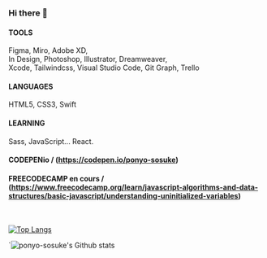 ### Hi there 👋

<!--
**ponyo-sosuke/ponyo-sosuke** is a ✨ _special_ ✨ repository because its `README.md` (this file) appears on your GitHub profile.

Here are some ideas to get you started:

- 🔭 I’m currently working on UI UX design
- 🌱 I’m currently learning development (front-end)
- 👯 I’m looking to collaborate on ...
- 🤔 I’m looking for help with ...
- 💬 Ask me about ...
- 📫 How to reach me: ...
- 😄 Pronouns: ... wellness
- ⚡ Fun fact: ... 
-->

#### TOOLS
Figma, Miro, Adobe XD, <br>In Design, Photoshop, Illustrator, Dreamweaver, <br>Xcode, Tailwindcss, Visual Studio Code, Git Graph, Trello<br>

#### LANGUAGES
HTML5, CSS3, Swift<br>

#### LEARNING
Sass, JavaScript... React.

#### CODEPENio / (https://codepen.io/ponyo-sosuke)
#### FREECODECAMP en cours / (https://www.freecodecamp.org/learn/javascript-algorithms-and-data-structures/basic-javascript/understanding-uninitialized-variables)


<br>

[![Top Langs](https://github-readme-stats.vercel.app/api/top-langs/?username=ponyo-sosuke&layout=compact&theme=yeblu)](https://github.com/ponyo-sosuke)

<!-- [![Carte ReadMe](https://github-readme-stats.vercel.app/api/pin/?username=ponyo-sosuke&theme=yeblu)](https://github.com/ponyo-sosuke/) -->
`![ponyo-sosuke's Github stats](https://github-readme-stats.vercel.app/api?username=ponyo-sosuke&show_icons=true&theme=yeblu)

